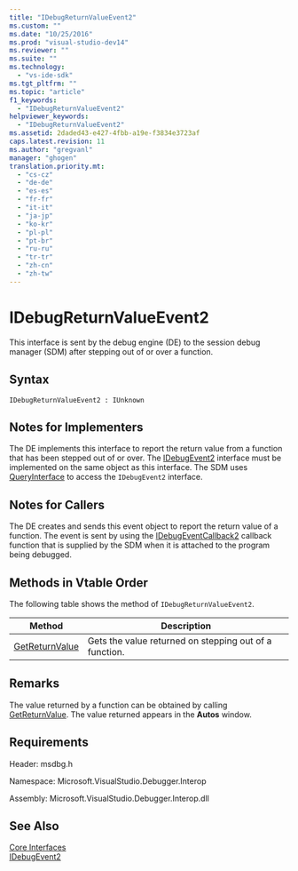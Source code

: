 ```yaml
---
title: "IDebugReturnValueEvent2"
ms.custom: ""
ms.date: "10/25/2016"
ms.prod: "visual-studio-dev14"
ms.reviewer: ""
ms.suite: ""
ms.technology: 
  - "vs-ide-sdk"
ms.tgt_pltfrm: ""
ms.topic: "article"
f1_keywords: 
  - "IDebugReturnValueEvent2"
helpviewer_keywords: 
  - "IDebugReturnValueEvent2"
ms.assetid: 2daded43-e427-4fbb-a19e-f3834e3723af
caps.latest.revision: 11
ms.author: "gregvanl"
manager: "ghogen"
translation.priority.mt: 
  - "cs-cz"
  - "de-de"
  - "es-es"
  - "fr-fr"
  - "it-it"
  - "ja-jp"
  - "ko-kr"
  - "pl-pl"
  - "pt-br"
  - "ru-ru"
  - "tr-tr"
  - "zh-cn"
  - "zh-tw"
---
```

# IDebugReturnValueEvent2
This interface is sent by the debug engine (DE) to the session debug manager (SDM) after stepping out of or over a function.  
  
## Syntax  
  
```  
IDebugReturnValueEvent2 : IUnknown  
```  
  
## Notes for Implementers  
 The DE implements this interface to report the return value from a function that has been stepped out of or over. The [IDebugEvent2](../extensibility-debugger-reference/idebugevent2.md) interface must be implemented on the same object as this interface. The SDM uses [QueryInterface](../Topic/QueryInterface.md) to access the `IDebugEvent2` interface.  
  
## Notes for Callers  
 The DE creates and sends this event object to report the return value of a function. The event is sent by using the [IDebugEventCallback2](../extensibility-debugger-reference/idebugeventcallback2.md) callback function that is supplied by the SDM when it is attached to the program being debugged.  
  
## Methods in Vtable Order  
 The following table shows the method of `IDebugReturnValueEvent2`.  
  
|Method|Description|  
|------------|-----------------|  
|[GetReturnValue](../extensibility-debugger-reference/idebugreturnvalueevent2--getreturnvalue.md)|Gets the value returned on stepping out of a function.|  
  
## Remarks  
 The value returned by a function can be obtained by calling [GetReturnValue](../extensibility-debugger-reference/idebugreturnvalueevent2--getreturnvalue.md). The value returned appears in the **Autos** window.  
  
## Requirements  
 Header: msdbg.h  
  
 Namespace: Microsoft.VisualStudio.Debugger.Interop  
  
 Assembly: Microsoft.VisualStudio.Debugger.Interop.dll  
  
## See Also  
 [Core Interfaces](../extensibility-debugger-reference/core-interfaces.md)   
 [IDebugEvent2](../extensibility-debugger-reference/idebugevent2.md)